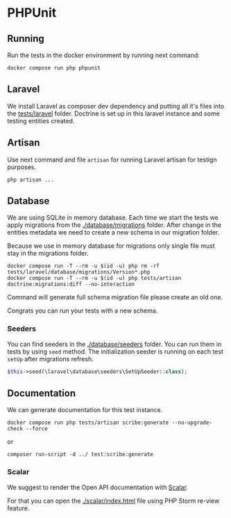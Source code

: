 # PHPUnit

## Running
Run the tests in the docker environment by running next command:
```shell
docker compose run php phpunit
```

## Laravel
We install Laravel as composer dev dependency and putting all it's files into the [tests/laravel]() folder. Doctrine is set up in this laravel instance and some testing entities created.

## Artisan
Use next command and file `artisan` for running Laravel artisan for testign purposes.

```shell
php artisan ...
```

## Database
We are using SQLite in memory database. Each time we start the tests we apply migrations from the [./database/migrations](./database/migrations) folder. After change in the entities metadata we need to create a new schema in our migration folder.

Because we use in memory database for migrations only single file must stay in the migrations folder.

```shell
docker compose run -T --rm -u $(id -u) php rm -rf tests/laravel/database/migrations/Version*.php
docker compose run -T --rm -u $(id -u) php tests/artisan doctrine:migrations:diff --no-interaction
```

Command will generate full schema migration file please create an old one.

Congrats you can run your tests with a new schema.

### Seeders
You can find seeders in the [./database/seeders](./database/seeders) folder. You can run them in tests by using `seed` method. The initialization seeder is running on each test `setUp` after migrations refresh.

```php
$this->seed(\laravel\database\seeders\SetUpSeeder::class);
```

## Documentation
We can generate documentation for this test instance.

```shell
docker compose run php tests/artisan scribe:generate --no-upgrade-check --force
```

or 

```shell
composer run-script -d ../ test:scribe:generate
```


### Scalar
We suggest to render the Open API documentation with [Scalar](https://github.com/scalar/scalar).

For that you can open the [./scalar/index.html](./scalar/index.html) file using PHP Storm re-view feature.
